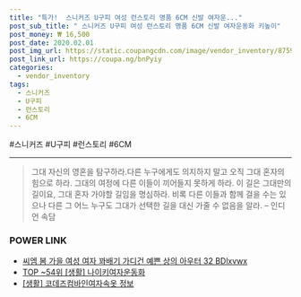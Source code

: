 ```yaml
--- 
title: "특가!  스니커즈 U구피 여성 런스토리 명품 6CM 신발 여자운..." 
post_sub_title: " 스니커즈 U구피 여성 런스토리 명품 6CM 신발 여자운동화 키높이" 
post_money: ₩ 16,500 
post_date: 2020.02.01 
post_img_url: https://static.coupangcdn.com/image/vendor_inventory/8759/21205c904c2606645a7d4591f34a14f17791143ce9527431ce162236422a.jpg 
post_link_url: https://coupa.ng/bnPyiy 
categories: 
  - vendor_inventory 
tags: 
  - 스니커즈 
  - U구피 
  - 런스토리 
  - 6CM 
--- 
```

  #스니커즈 #U구피 #런스토리 #6CM 
<hr> 

> 그대 자신의 영혼을 탐구하라.다른 누구에게도 의지하지 말고 오직 그대 혼자의 힘으로 하라. 그대의 여정에 다른 이들이 끼어들지 못하게 하라. 이 길은 그대만의 길이요,  그대 혼자 가야할 길임을 명심하라.  비록 다른 이들과 함께 걸을 수는 있으나 다른 그 어느 누구도 그대가 선택한 길을 대신 가줄 수 없음을 알라. – 인디언 속담 


### POWER LINK

* <a href="https://blog.naver.com/fasyy4321/221789387800" target="_blank">씨엠 봄 가을 여성 여자 꽈배기 가디건 예쁜 상의 아우터 32 BDlxvwx</a>
* <a href="https://blog.naver.com/fasyy4321/221783058226" target="_blank"> TOP ~54위 [생활] 나이키여자운동화</a>
* <a href="https://blog.naver.com/sakai111/221763069871" target="_blank"> [생활] 코데즈컴바인여자속옷 정보 </a>
